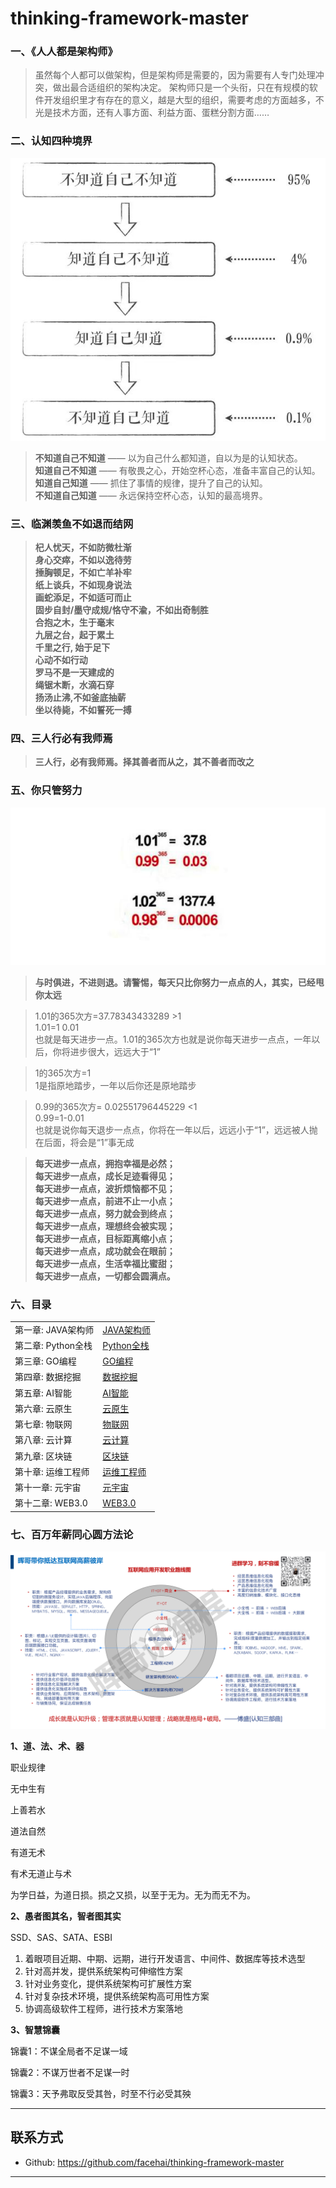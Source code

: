 # thinking-framework-master

### 一、《人人都是架构师》
> 虽然每个人都可以做架构，但是架构师是需要的，因为需要有人专门处理冲突，做出最合适组织的架构决定。
> 架构师只是一个头衔，只在有规模的软件开发组织里才有存在的意义，越是大型的组织，需要考虑的方面越多，不光是技术方面，还有人事方面、利益方面、蛋糕分割方面……

### 二、认知四种境界
![20220111213123.png](screenshot/20220111213123.png)

> **不知道自己不知道** —— 以为自己什么都知道，自以为是的认知状态。<br>
> **知道自己不知道** —— 有敬畏之心，开始空杯心态，准备丰富自己的认知。<br>
> **知道自己知道** —— 抓住了事情的规律，提升了自己的认知。<br>
> **不知道自己知道** —— 永远保持空杯心态，认知的最高境界。<br>

### 三、临渊羡鱼不如退而结网
> **杞人忧天，不如防微杜渐** <br>
**身心交瘁，不如以逸待劳** <br>
**捶胸顿足，不如亡羊补牢** <br>
**纸上谈兵，不如现身说法** <br>
**画蛇添足，不如适可而止** <br>
**固步自封/墨守成规/恪守不渝，不如出奇制胜** <br>
**合抱之木，生于毫末** <br>
**九层之台，起于累土** <br>
**千里之行, 始于足下** <br>
**心动不如行动** <br>
**罗马不是一天建成的** <br>
**绳锯木断，水滴石穿** <br>
**扬汤止沸,不如釜底抽薪** <br>
**坐以待毙，不如誓死一搏** <br>

### 四、三人行必有我师焉
> **三人行，必有我师焉。择其善者而从之，其不善者而改之**

### 五、你只管努力
![20220121312.png](screenshot/20220121312.png)
> **与时俱进，不进则退。请警惕，每天只比你努力一点点的人，其实，已经甩你太远**

> 1.01的365次方=37.78343433289 >1 <br>
> 1.01=1 0.01 <br>
> 也就是每天进步一点。1.01的365次方也就是说你每天进步一点点，一年以后，你将进步很大，远远大于“1”

> 1的365次方=1 <br>
> 1是指原地踏步，一年以后你还是原地踏步 <br>

> 0.99的365次方= 0.02551796445229 <1 <br>
> 0.99=1-0.01 <br>
> 也就是说你每天退步一点点，你将在一年以后，远远小于“1”，远远被人抛在后面，将会是“1”事无成 <br>

>**每天进步一点点，拥抱幸福是必然；**<br>
**每天进步一点点，成长足迹看得见；**<br>
**每天进步一点点，波折烦恼都不见；**<br>
**每天进步一点点，前进不止一小点；**<br>
**每天进步一点点，努力就会到终点；**<br>
**每天进步一点点，理想终会被实现；**<br>
**每天进步一点点，目标距离缩小点；**<br>
**每天进步一点点，成功就会在眼前；**<br>
**每天进步一点点，生活幸福比蜜甜；**<br>
**每天进步一点点，一切都会圆满点。**<br>


### 六、目录
<table>
  <tr>
    <td>第一章: JAVA架构师</td>
    <td><a href="#">JAVA架构师</a></td>
  </tr>
  <tr>
    <td>第二章: Python全栈</td>
    <td><a href="#">Python全栈</a></td>
  </tr>
  <tr>
    <td>第三章: GO编程</td>
    <td><a href="#">GO编程</a></td>
  </tr>
  <tr>
    <td>第四章: 数据挖掘</td>
    <td><a href="#">数据挖掘</a></td>
  </tr>
  <tr>
    <td>第五章: AI智能</td>
    <td><a href="#">AI智能</a></td>
  </tr>
  <tr>
    <td>第六章: 云原生</td>
    <td><a href="#">云原生</a></td>
  </tr>
  <tr>
    <td>第七章: 物联网</td>
    <td><a href="#">物联网</a></td>
  </tr>
  <tr>
    <td>第八章: 云计算</td>
    <td><a href="#">云计算</a></td>
  </tr>
  <tr>
    <td>第九章: 区块链</td>
    <td><a href="#">区块链</a></td>
  </tr>
  <tr>
    <td>第十章: 运维工程师</td>
    <td><a href="#">运维工程师</a></td>
  </tr>

  <tr>
    <td>第十一章: 元宇宙</td>
    <td><a href="#">元宇宙</a></td>
  </tr>
  <tr>
    <td>第十二章: WEB3.0</td>
    <td><a href="#">WEB3.0</a></td>
  </tr>
</table>


### 七、百万年薪同心圆方法论

![202202121000.png](screenshot/202202121000.png)

**1、道、法、术、器**

职业规律

无中生有

上善若水

道法自然

有道无术

有术无道止与术

为学日益，为道日损。损之又损，以至于无为。无为而无不为。

**2、愚者图其名，智者图其实**

   SSD、SAS、SATA、ESBI
1. 着眼项目近期、中期、远期，进行开发语言、中间件、数据库等技术选型
2. 针对高并发，提供系统架构可伸缩性方案
3. 针对业务变化，提供系统架构可扩展性方案
4. 针对复杂技术环境，提供系统架构高可用性方案
5. 协调高级软件工程师，进行技术方案落地

**3、智慧锦囊**

锦囊1：不谋全局者不足谋一域

锦囊2：不谋万世者不足谋一时

锦囊3：天予弗取反受其咎，时至不行必受其殃


------

## 联系方式

* Github: <https://github.com/facehai/thinking-framework-master>

------